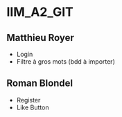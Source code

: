 # IIM_A2_GIT

Matthieu Royer
------
* Login
* Filtre à gros mots (bdd à importer)



Roman Blondel
------
* Register
* Like Button





